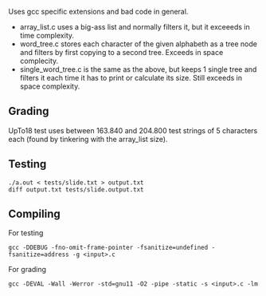Uses gcc specific extensions and bad code in general.

- array_list.c uses a big-ass list and normally filters it, but it exceeeds in time complexity.
- word_tree.c stores each character of the given alphabeth as a tree node and filters by first copying to a 
  second tree. Exceeds in space complecity.
- single_word_tree.c is the same as the above, but keeps 1 single tree and filters it each time it has to
  print or calculate its size. Still exceeds in space complexity. 

## Grading

UpTo18 test uses between 163.840 and 204.800 test strings of 5 characters each 
(found by tinkering with the array_list size).

## Testing

```
./a.out < tests/slide.txt > output.txt
diff output.txt tests/slide.output.txt
```

## Compiling

For testing

`gcc -DDEBUG -fno-omit-frame-pointer -fsanitize=undefined -fsanitize=address -g <input>.c` 

For grading

`gcc -DEVAL -Wall -Werror -std=gnu11 -O2 -pipe -static -s <input>.c -lm`
